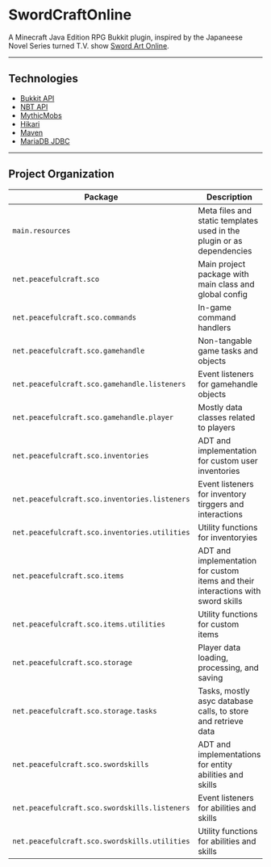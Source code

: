 # SwordCraftOnline
A Minecraft Java Edition RPG Bukkit plugin, inspired by the Japaneese Novel Series turned T.V. show [Sword Art Online](https://en.wikipedia.org/wiki/Sword_Art_Online).

---

## Technologies

- [Bukkit API](https://hub.spigotmc.org/stash/projects/SPIGOT/repos/bukkit/browse)
- [NBT API](https://www.spigotmc.org/resources/nbt-api.7939/)
- [MythicMobs](https://www.spigotmc.org/resources/%E2%9A%94-mythicmobs-free-version-%E2%96%BAthe-1-custom-mob-creator%E2%97%84.5702/)
- [Hikari](https://github.com/brettwooldridge/HikariCP)
- [Maven](https://maven.apache.org/)
- [MariaDB JDBC](https://mariadb.com/kb/en/about-mariadb-connector-j/)

---

## Project Organization

| Package | Description |
|---------|-------------|
| `main.resources` | Meta files and static templates used in the plugin or as dependencies |
| `net.peacefulcraft.sco` | Main project package with main class and global config |
| `net.peacefulcraft.sco.commands` | In-game command handlers |
| `net.peacefulcraft.sco.gamehandle` | Non-tangable game tasks and objects  |
| `net.peacefulcraft.sco.gamehandle.listeners` | Event listeners for gamehandle objects |
| `net.peacefulcraft.sco.gamehandle.player` | Mostly data classes related to players |
| `net.peacefulcraft.sco.inventories` | ADT and implementation for custom user inventories |
| `net.peacefulcraft.sco.inventories.listeners` | Event listeners for inventory tirggers and interactions |
| `net.peacefulcraft.sco.inventories.utilities` | Utility functions for inventoryies
| `net.peacefulcraft.sco.items` | ADT and implementation for custom items and their interactions with sword skills |
| `net.peacefulcraft.sco.items.utilities` | Utility functions for custom items |
| `net.peacefulcraft.sco.storage` | Player data loading, processing, and saving |
| `net.peacefulcraft.sco.storage.tasks` | Tasks, mostly asyc database calls, to store and retrieve data |
| `net.peacefulcraft.sco.swordskills` | ADT and implementations for entity abilities and skills |
| `net.peacefulcraft.sco.swordskills.listeners` | Event listeners for abilities and skills |
| `net.peacefulcraft.sco.swordskills.utilities` | Utility functions for abilities and skills |

